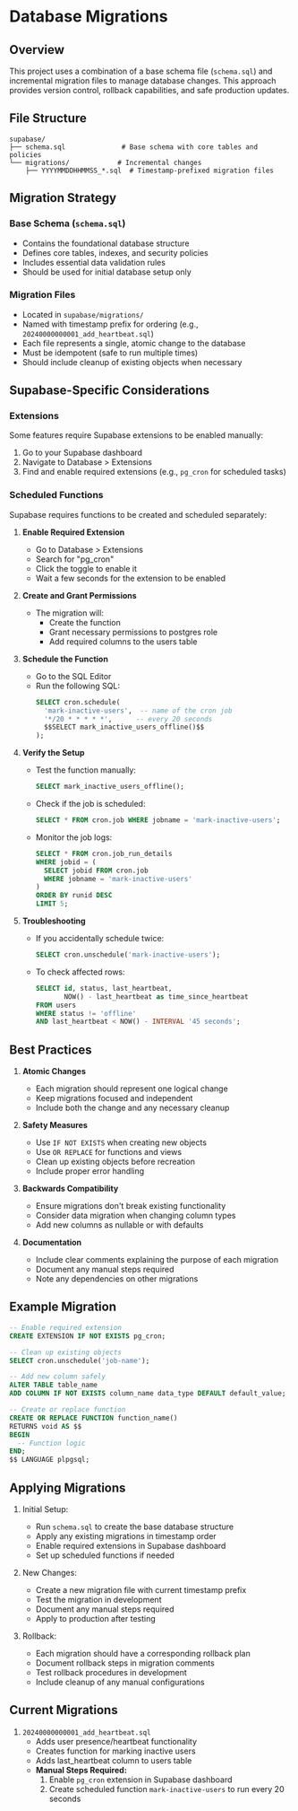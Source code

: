 # Database Migrations

## Overview

This project uses a combination of a base schema file (`schema.sql`) and incremental migration files to manage database changes. This approach provides version control, rollback capabilities, and safe production updates.

## File Structure

```
supabase/
├── schema.sql              # Base schema with core tables and policies
└── migrations/            # Incremental changes
    ├── YYYYMMDDHHMMSS_*.sql  # Timestamp-prefixed migration files
```

## Migration Strategy

### Base Schema (`schema.sql`)
- Contains the foundational database structure
- Defines core tables, indexes, and security policies
- Includes essential data validation rules
- Should be used for initial database setup only

### Migration Files
- Located in `supabase/migrations/`
- Named with timestamp prefix for ordering (e.g., `20240000000001_add_heartbeat.sql`)
- Each file represents a single, atomic change to the database
- Must be idempotent (safe to run multiple times)
- Should include cleanup of existing objects when necessary

## Supabase-Specific Considerations

### Extensions
Some features require Supabase extensions to be enabled manually:
1. Go to your Supabase dashboard
2. Navigate to Database > Extensions
3. Find and enable required extensions (e.g., `pg_cron` for scheduled tasks)

### Scheduled Functions
Supabase requires functions to be created and scheduled separately:

1. **Enable Required Extension**
   - Go to Database > Extensions
   - Search for "pg_cron"
   - Click the toggle to enable it
   - Wait a few seconds for the extension to be enabled

2. **Create and Grant Permissions**
   - The migration will:
     - Create the function
     - Grant necessary permissions to postgres role
     - Add required columns to the users table

3. **Schedule the Function**
   - Go to the SQL Editor
   - Run the following SQL:
     ```sql
     SELECT cron.schedule(
       'mark-inactive-users',  -- name of the cron job
       '*/20 * * * * *',      -- every 20 seconds
       $$SELECT mark_inactive_users_offline()$$
     );
     ```

4. **Verify the Setup**
   - Test the function manually:
     ```sql
     SELECT mark_inactive_users_offline();
     ```
   - Check if the job is scheduled:
     ```sql
     SELECT * FROM cron.job WHERE jobname = 'mark-inactive-users';
     ```
   - Monitor the job logs:
     ```sql
     SELECT * FROM cron.job_run_details 
     WHERE jobid = (
       SELECT jobid FROM cron.job 
       WHERE jobname = 'mark-inactive-users'
     )
     ORDER BY runid DESC
     LIMIT 5;
     ```

5. **Troubleshooting**
   - If you accidentally schedule twice:
     ```sql
     SELECT cron.unschedule('mark-inactive-users');
     ```
   - To check affected rows:
     ```sql
     SELECT id, status, last_heartbeat, 
            NOW() - last_heartbeat as time_since_heartbeat
     FROM users 
     WHERE status != 'offline' 
     AND last_heartbeat < NOW() - INTERVAL '45 seconds';
     ```

## Best Practices

1. **Atomic Changes**
   - Each migration should represent one logical change
   - Keep migrations focused and independent
   - Include both the change and any necessary cleanup

2. **Safety Measures**
   - Use `IF NOT EXISTS` when creating new objects
   - Use `OR REPLACE` for functions and views
   - Clean up existing objects before recreation
   - Include proper error handling

3. **Backwards Compatibility**
   - Ensure migrations don't break existing functionality
   - Consider data migration when changing column types
   - Add new columns as nullable or with defaults

4. **Documentation**
   - Include clear comments explaining the purpose of each migration
   - Document any manual steps required
   - Note any dependencies on other migrations

## Example Migration

```sql
-- Enable required extension
CREATE EXTENSION IF NOT EXISTS pg_cron;

-- Clean up existing objects
SELECT cron.unschedule('job-name');

-- Add new column safely
ALTER TABLE table_name
ADD COLUMN IF NOT EXISTS column_name data_type DEFAULT default_value;

-- Create or replace function
CREATE OR REPLACE FUNCTION function_name()
RETURNS void AS $$
BEGIN
  -- Function logic
END;
$$ LANGUAGE plpgsql;
```

## Applying Migrations

1. Initial Setup:
   - Run `schema.sql` to create the base database structure
   - Apply any existing migrations in timestamp order
   - Enable required extensions in Supabase dashboard
   - Set up scheduled functions if needed

2. New Changes:
   - Create a new migration file with current timestamp prefix
   - Test the migration in development
   - Document any manual steps required
   - Apply to production after testing

3. Rollback:
   - Each migration should have a corresponding rollback plan
   - Document rollback steps in migration comments
   - Test rollback procedures in development
   - Include cleanup of any manual configurations

## Current Migrations

1. `20240000000001_add_heartbeat.sql`
   - Adds user presence/heartbeat functionality
   - Creates function for marking inactive users
   - Adds last_heartbeat column to users table
   - **Manual Steps Required:**
     1. Enable `pg_cron` extension in Supabase dashboard
     2. Create scheduled function `mark-inactive-users` to run every 20 seconds 